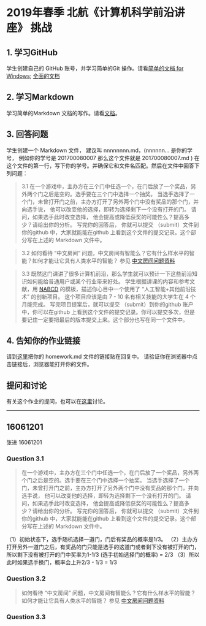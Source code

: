 # 2019年春季 北航《计算机科学前沿讲座》 挑战

## 1. 学习GitHub

学生创建自己的 GitHub 账号，并学习简单的Git 操作。请看[简单的文档 for Windows](https://www.cnblogs.com/zhaoxiaokai/p/6309077.html);  [全面的文档](https://www.cnblogs.com/math/p/git.html)

## 2. 学习Markdown

学习简单的Markdown 文档的写作。请看[文档](http://www.cnblogs.com/math/p/se-tools-001.html)。

## 3. 回答问题

学生创建一个 Markdown 文件， 建议叫 nnnnnnnn.md，(nnnnnn... 是你的学号， 例如你的学号是 201700080007 那么这个文件就是 201700080007.md ) 在这个文件的第一行，写下你的学号。并确保它和文件名匹配。然后在文件中回答下列问题：

> 3.1 在一个游戏中，主办方在三个门中任选一个，在门后放了一个奖品，另外两个门之后是空的。选手要在三个门中选择一个抽奖。 当选手选择了一个门，未曾打开门之前，主办方打开了另外两个门中没有奖品的那个门，并向选手说， 他可以改变他的选择，即转为选择剩下一个没有打开的门。  请问，如果选手此时改变选择， 他会提高或降低获奖的可能性么？提高多少？请给出你的分析。 写完你的回答后， 你就可以提交 （submit）文件到你的github 中，大家就能能在github 上看到这个文件的提交记录。这个部分写在上述的 Markdown 文件中。 


> 3.2 如何看待 “中文房间” 问题，中文房间有智能么？它有什么样水平的智能？如何才能让它具有人类水平的智能？  参见 [中文房间问题资料](https://www.bing.com/search?setmkt=zh-CN&q=%E4%B8%AD%E6%96%87%E6%88%BF%E9%97%B4+%E9%97%AE%E9%A2%98)   


> 3.3 既然这门课讲了很多计算机前沿，那么学生就可以预计一下这些前沿知识如何能给普通用户或某个行业带来好处。 学生根据讲课的内容和参考文献，用 [NABCD](https://www.cnblogs.com/xinz/archive/2010/12/01/1893323.html) 的模板，描述你心目中一个使用了 “人工智能+其他前沿技术” 的创新项目。 这个项目应该是由 7 - 10 名有相关技能的大学生在 4 个月能完成。 写完项目提案后，就可以提交 （submit）到你的github 账户中，你可以在github 上看到这个文件的提交记录。你可以提交多次，但是要记住一定要把最后的版本提交上来。这个部分也写在同一个文件中。 

## 4. 告知你的作业链接

请到[这里](https://github.com/Microsoft/ai-edu/issues/154)把你的 homework.md 文件的链接贴在回复中。 请验证你在浏览器中点击链接后，浏览器能打开你的文件。 

## 提问和讨论

有关这个作业的提问，也可以在[这里](https://github.com/Microsoft/ai-edu/issues/154)讨论。


---
## 16061201
张进 16061201
### Question 3.1

>在一个游戏中，主办方在三个门中任选一个，在门后放了一个奖品，另外两个门之后是空的。选手要在三个门中选择一个抽奖。 当选手选择了一个门，未曾打开门之前，主办方打开了另外两个门中没有奖品的那个门，并向选手说， 他可以改变他的选择，即转为选择剩下一个没有打开的门。  请问，如果选手此时改变选择， 他会提高或降低获奖的可能性么？提高多少？请给出你的分析。 写完你的回答后， 你就可以提交 （submit）文件到你的github 中，大家就能能在github 上看到这个文件的提交记录。这个部分写在上述的 Markdown 文件中。

（1）初始状态下，选手随机选择一道门，门后有奖品的概率是1/3。
（2）主办方打开另外一道门之后，有奖品的门只能是选手的这道门或者剩下没有被打开的门，所以剩下没有被打开的门中奖率为1-1/3 (选手初始选择门的概率) = 2/3
（3）所以此时如果选手换门，概率会上升2/3 - 1/3 = 1/3







### Question 3.2

>如何看待 “中文房间” 问题，中文房间有智能么？它有什么样水平的智能？如何才能让它具有人类水平的智能？ 参见 [中文房间问题资料](https://www.bing.com/search?setmkt=zh-CN&q=%E4%B8%AD%E6%96%87%E6%88%BF%E9%97%B4+%E9%97%AE%E9%A2%98)   



### Question 3.3








